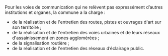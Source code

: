 Pour les voies de communication qui ne relèvent pas expressément d’autres institutions et organes, la commune a la charge :
- de la réalisation et de l'entretien des routes, pistes et ouvrages d'art sur son territoire ;
- de la réalisation et de l'entretien des voies urbaines et de leurs réseaux d'assainissement en zones agglomérées ;
- de la signalisation routière ;
- de la réalisation et de l'entretien des réseaux d’éclairage public.